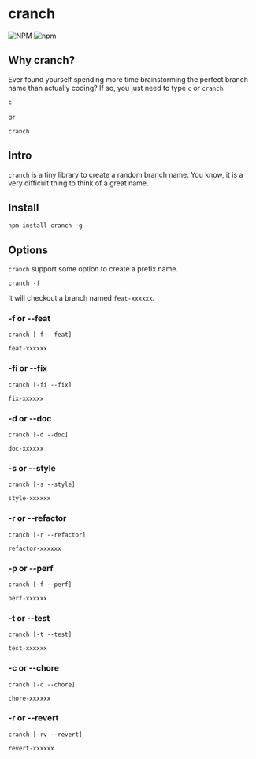 # cranch

![NPM](https://img.shields.io/npm/l/cranch?color=blue&style=flat-square) ![npm](https://img.shields.io/npm/v/cranch?color=blue&style=flat-square)

## Why cranch?

Ever found yourself spending more time brainstorming the perfect branch name than actually coding? If so, you just need to type `c` or `cranch`.

```shell
c
```

or

```shell
cranch
```

## Intro

`cranch` is a tiny library to create a random branch name. You know, it is a very difficult thing to think of a great name.

## Install

```shell
npm install cranch -g
```

## Options

`cranch` support some option to create a prefix name.

```shell
cranch -f
```

It will checkout a branch named `feat-xxxxxx`.

### -f or --feat

```shell
cranch [-f --feat]
```

`feat-xxxxxx`

### -fi or --fix

```shell
cranch [-fi --fix]
```

`fix-xxxxxx`

### -d or --doc

```shell
cranch [-d --doc]
```

`doc-xxxxxx`

### -s or --style

```shell
cranch [-s --style]
```

`style-xxxxxx`

### -r or --refactor

```shell
cranch [-r --refactor]
```

`refactor-xxxxxx`

### -p or --perf

```shell
cranch [-f --perf]
```

`perf-xxxxxx`

### -t or --test

```shell
cranch [-t --test]
```

`test-xxxxxx`

### -c or --chore

```shell
cranch [-c --chore]
```

`chore-xxxxxx`

### -r or --revert

```shell
cranch [-rv --revert]
```

`revert-xxxxxx`
